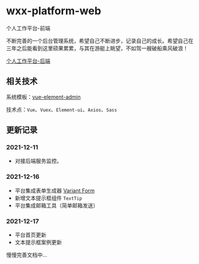 # wxx-platform-web

个人工作平台-前端

不断完善的一个后台管理系统，希望自己不断进步，记录自己的成长。希望自己在三年之后能看到这里硕果累累，与其在游艇上眺望，不如驾一艘破船乘风破浪！

[个人工作平台-后端](https://github.com/xiangxu999/wxx-platform-server)

## 相关技术

系统模板：[vue-element-admin](https://github.com/PanJiaChen/vue-element-admin)

技术点：`Vue`、`Vuex`、`Element-ui`、`Axios`、`Sass`

## 更新记录

### 2021-12-11
- 对接后端服务监控。

### 2021-12-16

- 平台集成表单生成器 [Variant Form](https://www.vform666.com/)
- 新增文本提示框组件 `TextTip`
- 平台集成邮箱工具（简单邮箱发送）

### 2021-12-17

- 平台首页更新
- 文本提示框案例更新

慢慢完善文档中...

